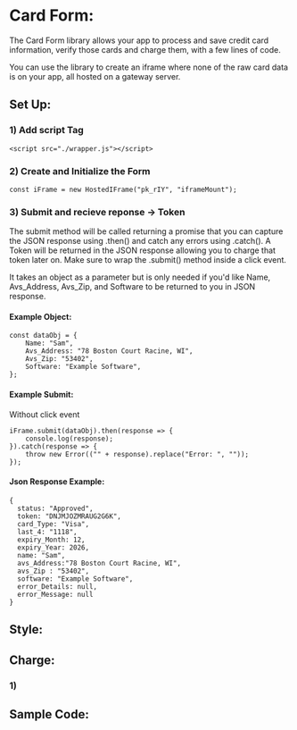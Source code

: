 # Card Form:

The Card Form library allows your app to process and save credit card information, verify those cards and charge them, with a few lines of code.

You can use the library to create an iframe where none of the raw card data is on your app, all hosted on a gateway server.

## Set Up:

### 1) Add script Tag 

```
<script src="./wrapper.js"></script>
```
### 2) Create and Initialize the Form

```
const iFrame = new HostedIFrame("pk_rIY", "iframeMount");
```

### 3) Submit and recieve reponse -> Token

The submit method will be called returning a promise that you can capture the JSON response using .then() and catch any errors using .catch(). A Token will be returned in the JSON response allowing you to charge that token later on. Make sure to wrap the .submit() method inside a click event. 

It takes an object as a parameter but is only needed if you'd like Name, Avs_Address, Avs_Zip, and Software to be returned to you in JSON response.

#### Example Object:
```
const dataObj = {
    Name: "Sam",
    Avs_Address: "78 Boston Court Racine, WI",
    Avs_Zip: "53402",
    Software: "Example Software",
};
```


#### Example Submit: 
Without click event
```
iFrame.submit(dataObj).then(response => {
    console.log(response);
}).catch(response => {
    throw new Error(("" + response).replace("Error: ", ""));
});
```
#### Json Response Example:
```
{
  status: "Approved",
  token: "DNJMJOZMRAUG2G6K",
  card_Type: "Visa",
  last_4: "1118",
  expiry_Month: 12,
  expiry_Year: 2026,
  name: "Sam",
  avs_Address:"78 Boston Court Racine, WI",
  avs_Zip : "53402",
  software: "Example Software",
  error_Details: null,
  error_Message: null
}
```


## Style:



## Charge:

### 1)

## Sample Code:
